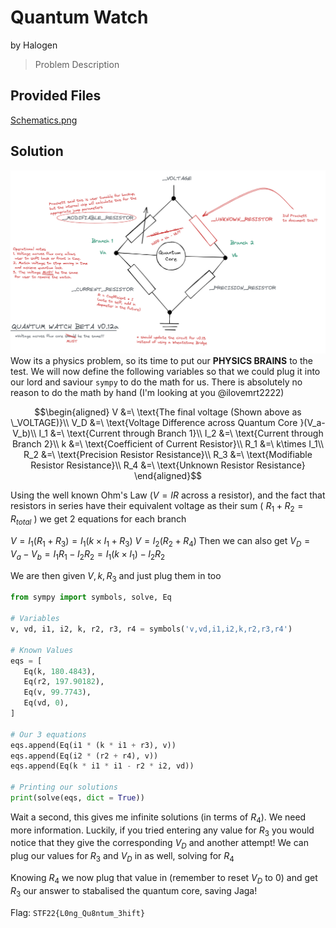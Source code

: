 # Quantum Watch
by Halogen
> Problem Description
## Provided Files
[Schematics.png](./assets/schematics.png)
## Solution
![Schematics.png](./assets/schematics.png)
Wow its a physics problem, so its time to put our **PHYSICS BRAINS** to the test. We will now define the following variables so that we could plug it into our lord and saviour `sympy` to do the math for us. There is absolutely no reason to do the math by hand (I'm looking at you @ilovemrt2222)

```math
\begin{aligned}
V   &=\ \text{The final voltage (Shown above as \_VOLTAGE)}\\
V_D &=\ \text{Voltage Difference across Quantum Core }(V_a-V_b)\\
I_1 &=\ \text{Current through Branch 1}\\
I_2 &=\ \text{Current through Branch 2}\\
k   &=\ \text{Coefficient of Current Resistor}\\
R_1 &=\ k\times I_1\\
R_2 &=\ \text{Precision Resistor Resistance}\\
R_3 &=\ \text{Modifiable Resistor Resistance}\\
R_4 &=\ \text{Unknown Resistor Resistance}
\end{aligned}
```

Using the well known Ohm's Law ($V=IR$ across a resistor), and the fact that resistors in series have their equivalent voltage as their sum ( $R_1 + R_2 = R_{total}$ ) we get 2 equations for each branch

$V = I_1(R_1 + R_3) = I_1(k\times I_1 + R_3)$
$V = I_2(R_2 + R_4)$
Then we can also get $V_D = V_a - V_b = I_1 R_1 - I_2 R_2 = I_1 (k\times I_1) - I_2 R_2$

We are then given $V, k, R_3$ and just plug them in too

```python
from sympy import symbols, solve, Eq 

# Variables
v, vd, i1, i2, k, r2, r3, r4 = symbols('v,vd,i1,i2,k,r2,r3,r4')

# Known Values
eqs = [ 
   Eq(k, 180.4843), 
   Eq(r2, 197.90182), 
   Eq(v, 99.7743), 
   Eq(vd, 0), 
] 

# Our 3 equations
eqs.append(Eq(i1 * (k * i1 + r3), v)) 
eqs.append(Eq(i2 * (r2 + r4), v)) 
eqs.append(Eq(k * i1 * i1 - r2 * i2, vd)) 

# Printing our solutions
print(solve(eqs, dict = True))
```

Wait a second, this gives me infinite solutions (in terms of $R_4$). We need more information. Luckily, if you tried entering any value for $R_3$ you would notice that they give the corresponding $V_D$ and another attempt! We can plug our values for $R_3$ and $V_D$ in as well, solving for $R_4$

Knowing $R_4$ we now plug that value in (remember to reset $V_D$ to $0$) and get $R_3$ our answer to stabalised the quantum core, saving Jaga!

Flag: `STF22{L0ng_Qu8ntum_3hift}`
